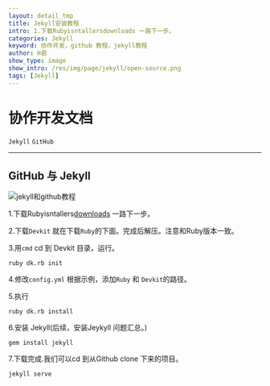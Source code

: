 ```yaml
---
layout: detail_tmp
title: Jekyll安装教程
intro: 1.下载Rubyisntallersdownloads 一路下一步。
categories: Jekyll
keyword: 协作开发，github 教程，jekyll教程
author: H君
show_type: image
show_intro: /res/img/page/jekyll/open-source.png
tags: [Jekyll]
---
```


# 协作开发文档

`Jekyll` `GitHub`

--- 

## GitHub 与 Jekyll

![jekyll和github教程](../res/img/page/jekyll/open-source.png) 



1.下载Rubyisntallers[downloads](http://rubyinstaller.org/downloads/) 一路下一步。

2.下载`Devkit` 就在下载`Ruby`的下面。完成后解压。注意和Ruby版本一致。

3.用`cmd` cd 到 Devkit 目录，运行。
    
    ruby dk.rb init 

4.修改`config.yml` 根据示例，添加`Ruby` 和 `Devkit`的路径。

5.执行
    
    ruby dk.rb install

6.安装 Jekyll(后续，安装Jeykyll 问题汇总。)
    
    gem install jekyll

7.下载完成.我们可以cd 到从Github clone 下来的项目。

    jekyll serve


